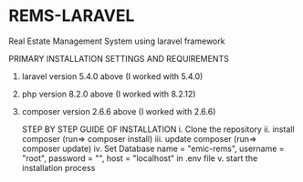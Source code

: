 # REMS-LARAVEL
Real Estate Management System using laravel framework


PRIMARY INSTALLATION SETTINGS AND REQUIREMENTS

1. laravel version 5.4.0 above (I worked with 5.4.0)
2. php version 8.2.0 above (I worked with 8.2.12)
3. composer version 2.6.6 above (I worked with 2.6.6)

   STEP BY STEP GUIDE OF INSTALLATION
  i. Clone the repository
 ii. install composer (run=> composer install)
iii. update composer (run=> composer update)
 iv. Set Database name = "emic-rems", username = "root", password = "", host = "localhost" in .env file
  v. start the installation process
